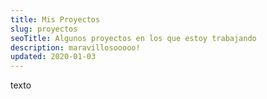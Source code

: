 ```yaml
---
title: Mis Proyectos
slug: proyectos
seoTitle: Algunos proyectos en los que estoy trabajando
description: maravillosooooo!
updated: 2020-01-03
---
```


texto
